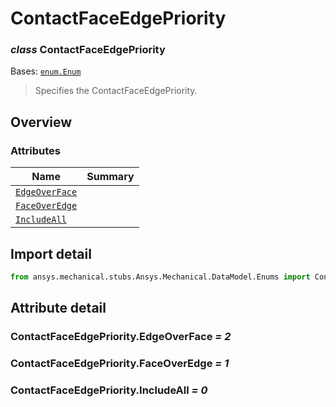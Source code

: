 <a id="contactfaceedgepriority"></a>

# ContactFaceEdgePriority

<a id="ContactFaceEdgePriority"></a>

### *class* ContactFaceEdgePriority

Bases: [`enum.Enum`](https://docs.python.org/3/library/enum.html#enum.Enum)

> Specifies the ContactFaceEdgePriority.

> <!-- !! processed by numpydoc !! -->

<a id="overview"></a>

## Overview

### Attributes

| Name | Summary |
|-----------------------------------------------------------|----|
| [`EdgeOverFace`](#ContactFaceEdgePriority.EdgeOverFace)   |    |
| [`FaceOverEdge`](#ContactFaceEdgePriority.FaceOverEdge)   |    |
| [`IncludeAll`](#ContactFaceEdgePriority.IncludeAll)       |    |

<a id="import-detail"></a>

## Import detail

```python
from ansys.mechanical.stubs.Ansys.Mechanical.DataModel.Enums import ContactFaceEdgePriority
```

<a id="attribute-detail"></a>

## Attribute detail

<a id="ContactFaceEdgePriority.EdgeOverFace"></a>

### ContactFaceEdgePriority.EdgeOverFace *= 2*

<a id="ContactFaceEdgePriority.FaceOverEdge"></a>

### ContactFaceEdgePriority.FaceOverEdge *= 1*

<a id="ContactFaceEdgePriority.IncludeAll"></a>

### ContactFaceEdgePriority.IncludeAll *= 0*
